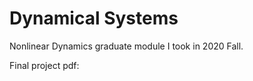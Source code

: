 # Dynamical Systems
Nonlinear Dynamics graduate module I took in 2020 Fall.

Final project pdf:

<object data="[Final_Porject/Chemical_reactions_FIN_18_02.pdf](https://github.com/nadav7679/dynamical_systems/raw/master/Final_Porject/Chemical_reactions_FIN_18_02.pdf)" type="application/pdf" width="100%">
